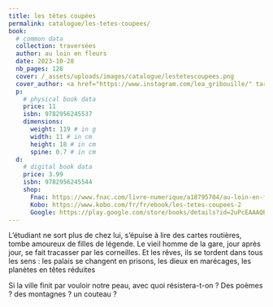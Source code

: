 ```yaml
---
title: les têtes coupées
permalink: catalogue/les-tetes-coupees/
book:
  # common data
  collection: traversées
  author: au loin en fleurs
  date: 2023-10-28
  nb_pages: 128
  cover: /_assets/uploads/images/catalogue/lestetescoupees.png
  cover_author: <a href="https://www.instagram.com/lea_gribouille/" target="_blank">Léa Gribouille</a>
  p:
    # physical book data
    price: 11
    isbn: 9782956245537
    dimensions:
      weight: 119 # in g
      width: 11 # in cm
      height: 18 # in cm
      spine: 0.7 # in cm
  d:
    # digital book data
    price: 3.99
    isbn: 9782956245544
    shop:
      Fnac: https://www.fnac.com/livre-numerique/a18795704/au-loin-en-fleurs-Les-Tetes-coupees
      Kobo: https://www.kobo.com/fr/fr/ebook/les-tetes-coupees-2
      Google: https://play.google.com/store/books/details?id=2uPcEAAAQBAJ
---
```

L’étudiant ne sort plus de chez lui, s’épuise à lire des cartes routières, tombe amoureux de filles de légende. Le vieil homme de la gare, jour après jour, se fait tracasser par les corneilles. Et les rêves, ils se tordent dans tous les sens : les palais se changent en prisons, les dieux en marécages, les planètes en têtes réduites

Si la ville finit par vouloir notre peau, avec quoi résistera-t-on ? Des poèmes ? des montagnes ? un couteau ?
